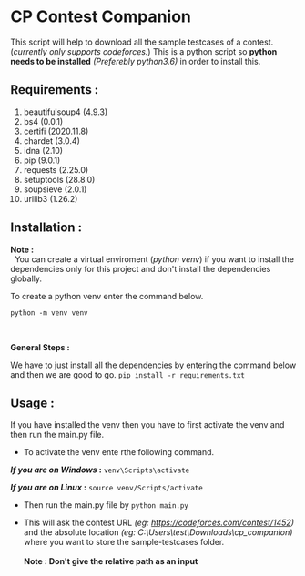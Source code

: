 # CP Contest Companion

 This script will help to download all the sample testcases of a contest.(_currently only supports codeforces._) This is a python script so **python needs to be installed** _(Preferebly python3.6)_ in order to install this.

 ## Requirements :

1. beautifulsoup4 (4.9.3)
2. bs4 (0.0.1)
3. certifi (2020.11.8)
4. chardet (3.0.4)
5. idna (2.10)
6. pip (9.0.1)
7. requests (2.25.0)
8. setuptools (28.8.0)
9. soupsieve (2.0.1)
10. urllib3 (1.26.2)

## Installation :

**Note :** <br> &nbsp; You can create a virtual enviroment (_python venv_) if you want to install the dependencies only for this project and don't install the dependencies globally.

To create a python venv enter the command below.

`python -m venv venv`

<br>

**General Steps :**

We have to just install all the dependencies by entering the command below and then we are good to go.
``pip install -r requirements.txt``

## Usage :

 If you have installed the venv then you have to first activate the venv and then run the main.py file.

- To activate the venv ente rthe following command.

**_If you are on Windows_ :**
`venv\Scripts\activate`

**_If you are on Linux_ :**
`source venv/Scripts/activate`

- Then run the main.py file by 
`python main.py`

- This will ask the contest URL _(eg: https://codeforces.com/contest/1452)_ and the absolute location _(eg: C:\\Users\\test\\Downloads\\cp_companion)_ where you want to store the sample-testcases folder.<br><br> **Note : Don't give the relative path as an input** 
